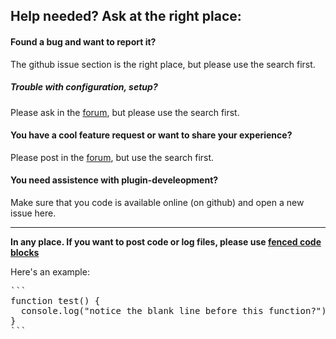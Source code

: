 ## Help needed? Ask at the right place:

#### Found a bug and want to report it?

The github issue section is the right place, but please use the search first.

#####  Trouble with configuration, setup?

Please ask in the [forum](http://forum.pimatic.org), but please use the search first.

####  You have a cool feature request or want to share your experience?

Please post in the [forum](http://forum.pimatic.org), but use the search first.

#### You need assistence with plugin-develeopment?

Make sure that you code is available online (on github) and open a new issue here.

--------------------------------------

**In any place. If you want to post code or log files, please use [fenced code blocks](https://help.github.com/articles/github-flavored-markdown/#fenced-code-blocks)**

Here's an example:

<pre>
```
function test() {
  console.log("notice the blank line before this function?");
}
```
</pre>
